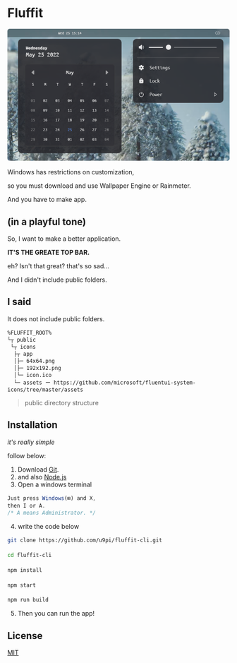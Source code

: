 # Fluffit

<img src="https://raw.githubusercontent.com/u9pi/fluffit-cli/main/sample/fluffit-v0.1-beta.png" alt="Fluffit v0.1-beta" width="529"/>

Windows has restrictions on customization,

so you must download and use Wallpaper Engine or Rainmeter.

And you have to make app.

## (in a playful tone)

So, I want to make a better application.

**IT'S THE GREATE TOP BAR.**

eh? Isn't that great? that's so sad...

And I didn't include public folders.

## I said

It does not include public folders.

```
%FLUFFIT_ROOT%
└┬ public
 └┬ icons
  ├┬ app
  │├─ 64x64.png
  │├─ 192x192.png
  │└─ icon.ico
  └─ assets ー https://github.com/microsoft/fluentui-system-icons/tree/master/assets
```
> public directory structure

## Installation

_it's really simple_

follow below:

1. Download [Git](https://git-scm.com/downloads).
2. and also [Node.js](https://nodejs.org/en/download/)
3. Open a windows terminal
```javascript
Just press Windows(⊞) and X,
then I or A.
/* A means Administrator. */
```
4. write the code below
```bash
git clone https://github.com/u9pi/fluffit-cli.git

cd fluffit-cli

npm install

npm start

npm run build
```
5. Then you can run the app!

## License
[MIT](https://choosealicense.com/licenses/mit/)
